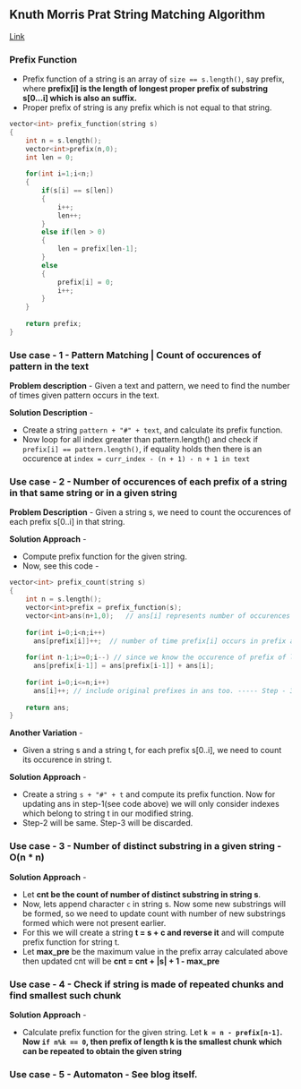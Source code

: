 ## Knuth Morris Prat String Matching Algorithm
[Link](https://cp-algorithms.com/string/prefix-function.html)

### Prefix Function
* Prefix function of a string is an array of `size == s.length()`, say prefix, where **prefix[i] is the length of longest proper prefix of substring s[0...i] which is also an suffix.**
* Proper prefix of string is any prefix which is not equal to that string.

```c++
vector<int> prefix_function(string s)
{
    int n = s.length();
    vector<int>prefix(n,0);
    int len = 0;
    
    for(int i=1;i<n;)
    {
        if(s[i] == s[len])
        {
            i++;
            len++;
        }
        else if(len > 0)
        {
            len = prefix[len-1];
        }
        else
        {
            prefix[i] = 0;
            i++;
        }
    }
    
    return prefix;
}
```

### Use case - 1 - Pattern Matching | Count of occurences of pattern in the text
**Problem description** - Given a text and pattern, we need to find the number of times given pattern occurs in the text.

**Solution Description** - 
* Create a string `pattern + "#" + text`, and calculate its prefix function.
* Now loop for all index greater than pattern.length() and check if `prefix[i] == pattern.length()`, if equality holds then there is an occurence at `index = curr_index - (n + 1) - n + 1 in text`


### Use case - 2 - Number of occurences of each prefix of a string in that same string or in a given string
**Problem Description** - Given a string s, we need to count the occurences of each prefix s[0..i] in that string.

**Solution Approach** - 
* Compute prefix function for the given string. 
* Now, see this code - 
```c++
vector<int> prefix_count(string s)
{
    int n = s.length();
    vector<int>prefix = prefix_function(s);
    vector<int>ans(n+1,0);   // ans[i] represents number of occurences of prefix of length i.
    
    for(int i=0;i<n;i++)
      ans[prefix[i]]++;  // number of time prefix[i] occurs in prefix array.   ------ Step - 1
    
    for(int n-1;i>=0;i--) // since we know the occurence of prefix of length i, then we need to add this value to prefix[i-1]; ----- Step - 2
      ans[prefix[i-1]] = ans[prefix[i-1]] + ans[i];
     
    for(int i=0;i<=n;i++)
      ans[i]++; // include original prefixes in ans too. ----- Step - 3
    
    return ans;
}
```

**Another Variation** - 
* Given a string s and a string t, for each prefix s[0..i], we need to count its occurence in string t.

**Solution Approach** - 
* Create a string `s + "#" + t` and compute its prefix function. Now for updating ans in step-1(see code above) we will only consider indexes which belong to string t in our modified string.
* Step-2 will be same. Step-3 will be discarded.


### Use case - 3 - Number of distinct substring in a given string - O(n * n)

**Solution Approach** - 
* Let **cnt be the count of number of distinct substring in string s**.
* Now, lets append character `c` in string s. Now some new substrings will be formed, so we need to update count with number of new substrings formed which were not present earlier.
* For this we will create a string **t = s + c and reverse it** and will compute prefix function for string t.
* Let **max_pre** be the maximum value in the prefix array calculated above then updated cnt will be **cnt = cnt + |s| + 1 - max_pre**


### Use case - 4 - Check if string is made of repeated chunks and find smallest such chunk

**Solution Approach** - 
* Calculate prefix function for the given string. Let **`k = n - prefix[n-1]`. Now `if n%k == 0`, then prefix of length k is the smallest chunk which can be repeated to obtain the given string**


### Use case - 5 - Automaton - See blog itself.
